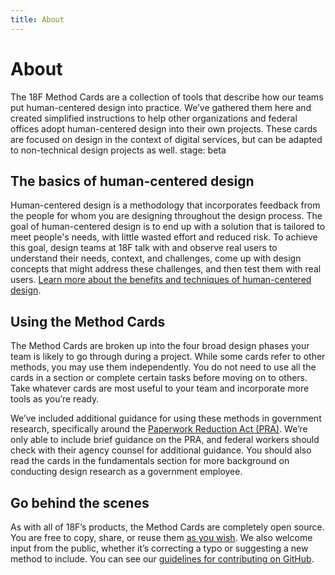 ```yaml
---
title: About
---
```


# About
The 18F Method Cards are a collection of tools that describe how our teams put human-centered design into practice. We’ve gathered them here and created simplified instructions to help other organizations and federal offices adopt human-centered design into their own projects. These cards are focused on design in the context of digital services, but can be adapted to non-technical design projects as well.
stage: beta

## The basics of human-centered design
Human-centered design is a methodology that incorporates feedback from the people for whom you are designing throughout the design process. The goal of human-centered design is to end up with a solution that is tailored to meet people's needs, with little wasted effort and reduced risk. To achieve this goal, design teams at 18F talk with and observe real users to understand their needs, context, and challenges, come up with design concepts that might address these challenges, and then test them with real users. [Learn more about the benefits and techniques of human-centered design](http://www.designkit.org/human-centered-design).

## Using the Method Cards
The Method Cards are broken up into the four broad design phases your team is likely to go through during a project. While some cards refer to other methods, you may use them independently. You do not need to use all the cards in a section or complete certain tasks before moving on to others. Take whatever cards are most useful to your team and incorporate more tools as you’re ready.

We’ve included additional guidance for using these methods in government research, specifically around the [Paperwork Reduction Act (PRA)](https://www.opm.gov/about-us/open-government/digital-government-strategy/fitara/paperwork-reduction-act-guide.pdf). We’re only able to include brief guidance on the PRA, and federal workers should check with their agency counsel for additional guidance. You should also read the cards in the fundamentals section for more background on conducting design research as a government employee.

## Go behind the scenes
As with all of 18F’s products, the Method Cards are completely open source. You are free to copy, share, or reuse them [as you wish](https://github.com/18F/methods/blob/staging/LICENSE.md). We also welcome input from the public, whether it’s correcting a typo or suggesting a new method to include. You can see our [guidelines for contributing on GitHub](https://github.com/18F/methods/blob/staging/CONTRIBUTING.md).
